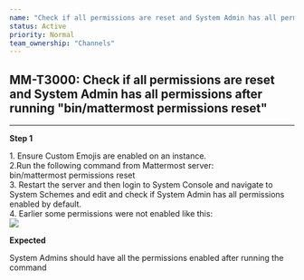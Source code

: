```yaml
---
name: "Check if all permissions are reset and System Admin has all permissions after running "bin/mattermost permissions reset""
status: Active
priority: Normal
team_ownership: "Channels"
---
```


## MM-T3000: Check if all permissions are reset and System Admin has all permissions after running "bin/mattermost permissions reset"

---

**Step 1**

1\. Ensure Custom Emojis are enabled on an instance.\
2.Run the following command from Mattermost server:\
bin/mattermost permissions reset\
3\. Restart the server and then login to System Console and navigate to System Schemes and edit and check if System Admin has all permissions enabled by default.\
4\. Earlier some permissions were not enabled like this:\
![](https://smartbear-tm4j-prod-us-west-2-attachment-rich-text.s3.us-west-2.amazonaws.com/embedded-f3277290f945470c4add5d21ef3dc7ca7b74388fc7152bfb6b99ae58c66a95a8-1593443802138-1593443802137.png)

**Expected**

System Admins should have all the permissions enabled after running the command
